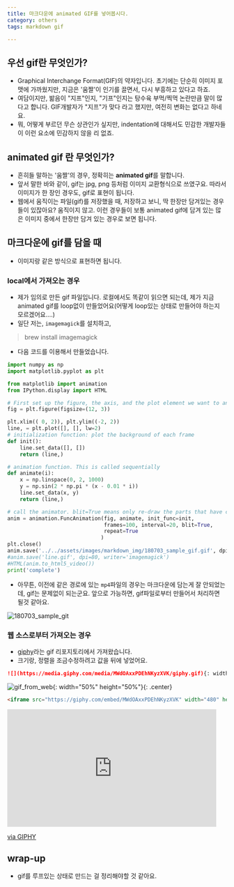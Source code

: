 ```yaml
---
title: 마크다운에 animated GIF를 넣어봅시다. 
category: others
tags: markdown gif 

---
```


## 우선 gif란 무엇인가? 

- Graphical Interchange Format(GIF)의 약자입니다. 초기에는 단순히 이미지 포맷에 가까웠지만, 지금은 '움짤'이 인기를 끌면서, 다시 부흥하고 있다고 하죠. 
- 여담이지만, 밞음이 "지프"인지, "기프"인지는 탕수육 부먹/찍먹 논란만큼 말이 많다고 합니다. GIF개발자가 "지프"가 맞다 라고 했지만, 여전히 변화는 없다고 하네요.
- 뭐, 어떻게 부르던 무슨 상관인가 싶지만, indentation에 대해서도 민감한 개발자들이 이런 요소에 민감하지 않을 리 없죠. 

## animated gif 란 무엇인가?

- 흔히들 말하는 '움짤'의 경우, 정확히는 **animated gif**를 말합니다.
- 앞서 말한 바와 같이, gif는 jpg, png 등처럼 이미지 교환형식으로 쓰였구요. 따라서 이미지가 한 장인 경우도, gif로 표현이 됩니다. 
- 웹에서 움직이는 파일(gif)를 저장했을 때, 저장하고 보니, 딱 한장만 담겨있는 경우들이 있잖아요? 움직이지 않고. 이런 경우들이 보통 animated gif에 담겨 있는 많은 이미지 중에서 한장만 담겨 있는 경우로 보면 됩니다. 

## 마크다운에 gif를 담을 때 

- 이미지랑 같은 방식으로 표현하면 됩니다. 

### local에서 가져오는 경우 

- 제가 임의로 만든 gif 파일입니다. 로컬에서도 똑같이 읽으면 되는데, 제가 지금 animated gif를 loop없이 만들었어요(어떻게 loop있는 상태로 만들어야 하는지 모르겠어요....)
- 일단 저는, `imagemagick`를 설치하고, 

> brew install imagemagick

- 다음 코드를 이용해서 만들었습니다. 

```python
import numpy as np
import matplotlib.pyplot as plt

from matplotlib import animation
from IPython.display import HTML

# First set up the figure, the axis, and the plot element we want to animate
fig = plt.figure(figsize=(12, 3))

plt.xlim(( 0, 2)), plt.ylim((-2, 2))
line, = plt.plot([], [], lw=2)
# initialization function: plot the background of each frame
def init():
    line.set_data([], [])
    return (line,)

# animation function. This is called sequentially
def animate(i):
    x = np.linspace(0, 2, 1000)
    y = np.sin(2 * np.pi * (x - 0.01 * i))
    line.set_data(x, y)
    return (line,)

# call the animator. blit=True means only re-draw the parts that have changed.
anim = animation.FuncAnimation(fig, animate, init_func=init,
                               frames=100, interval=20, blit=True, 
                               repeat=True
                              )
plt.close()
anim.save('../../assets/images/markdown_img/180703_sample_gif.gif', dpi=256, writer='imagemagick')
#anim.save('line.gif', dpi=80, writer='imagemagick')
#HTML(anim.to_html5_video())
print('complete')
```

- 아무튼, 이전에 같은 경로에 있는 `mp4`파일의 경우는 마크다운에 담는게 잘 안되었는데, gif는 문제없이 되는군요. 앞으로 가능하면, gif파일로부터 만들어서 처리하면 될것 같아요. 

![180703_sample_git](/assets/images/markdown_img/180703_sample_gif.gif)

### 웹 소스로부터 가져오는 경우 

- [giphy](https://giphy.com)라는 gif 리포지토리에서 가져왔습니다. 
- 크기랑, 정렬을 조금수정하려고 값을 뒤에 넣었어요. 

```markdown
![](https://media.giphy.com/media/MWdOAxxPDEhNKyzXVK/giphy.gif){: width="50%" height="50%"}{: .center}
```

![gif_from_web](https://media.giphy.com/media/MWdOAxxPDEhNKyzXVK/giphy.gif){: width="50%" height="50%"}{: .center}

```html
<iframe src="https://giphy.com/embed/MWdOAxxPDEhNKyzXVK" width="480" height="270" frameBorder="0" class="giphy-embed" allowFullScreen></iframe><p><a href="https://giphy.com/gifs/ionedigital-yellow-quotes-MWdOAxxPDEhNKyzXVK">via GIPHY</a></p>
```

<iframe src="https://giphy.com/embed/MWdOAxxPDEhNKyzXVK" width="480" height="270" frameBorder="0" class="giphy-embed" allowFullScreen>
</iframe>
<p><a href="https://giphy.com/gifs/ionedigital-yellow-quotes-MWdOAxxPDEhNKyzXVK">via GIPHY</a></p>

## wrap-up

- gif를 루프있는 상태로 만드는 걸 정리해야할 것 같아요.
